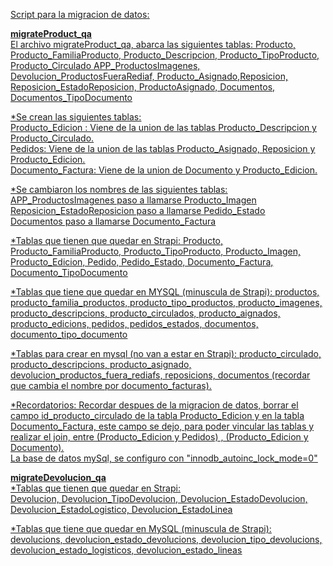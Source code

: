 <u>Script para la migracion de datos<u>:  

**migrateProduct_qa**  
El archivo migrateProduct_qa, abarca las siguientes tablas: 
Producto, Producto_FamiliaProducto, Producto_Descripcion, Producto_TipoProducto, Producto_Circulado
APP_ProductosImagenes, Devolucion_ProductosFueraRediaf, Producto_Asignado,Reposicion, Reposicion_EstadoReposicion, ProductoAsignado, Documentos, Documentos_TipoDocumento

*Se crean las siguientes tablas:  
Producto_Edicion : Viene de la union de las tablas Producto_Descripcion y Producto_Circulado.  
Pedidos: Viene de la union de las tablas Producto_Asignado, Reposicion y Producto_Edicion.  
Documento_Factura: Viene de la union de Documento y Producto_Edicion.  

*Se cambiaron los nombres de las siguientes tablas:  
APP_ProductosImagenes paso a llamarse Producto_Imagen  
Reposicion_EstadoReposicion paso a llamarse Pedido_Estado  
Documentos paso a llamarse Documento_Factura

*Tablas que tienen que quedar en Strapi:
Producto, Producto_FamiliaProducto, Producto_TipoProducto, Producto_Imagen, Producto_Edicion, Pedido, Pedido_Estado, Documento_Factura, Documento_TipoDocumento

*Tablas que tiene que quedar en MYSQL (minuscula de Strapi):
productos, producto_familia_productos, producto_tipo_productos,  producto_imagenes, producto_descripcions, producto_circulados, producto_aignados, producto_edicions, pedidos, pedidos_estados, documentos, documento_tipo_documento

*Tablas para crear en mysql (no van a estar en Strapi): producto_circulado, producto_descripcions, producto_asignado, devolucion_productos_fuera_rediafs, reposicions, documentos (recordar que cambia el nombre por documento_facturas).

*Recordatorios: Recordar despues de la migracion de datos, borrar el campo id_producto_circulado de la tabla Producto_Edicion y en la tabla Documento_Factura, este campo se dejo, para poder vincular las tablas y realizar el join, entre (Producto_Edicion y Pedidos) , (Producto_Edicion y Documento).  
La base de datos mySql, se configuro con "innodb_autoinc_lock_mode=0"

**migrateDevolucion_qa**  
*Tablas que tienen que quedar en Strapi:  
Devolucion, Devolucion_TipoDevolucion, Devolucion_EstadoDevolucion, Devolucion_EstadoLogistico, Devolucion_EstadoLinea

*Tablas que tiene que quedar en MySQL (minuscula de Strapi):
 devolucions, devolucion_estado_devolucions, devolucion_tipo_devolucions, devolucion_estado_logisticos, devolucion_estado_lineas 
   

